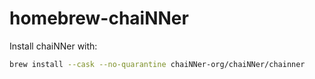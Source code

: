# homebrew-chaiNNer

Install chaiNNer with:

```bash
brew install --cask --no-quarantine chaiNNer-org/chaiNNer/chainner
```
